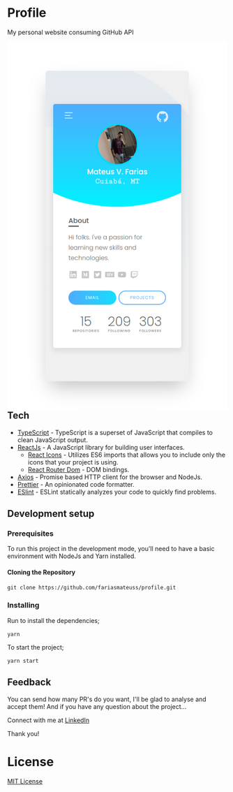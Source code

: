 # Profile
My personal website consuming GitHub API

<p>
  <a aria-label="Hosting with Vercel" href="https://fariasmateuss.vercel.app/">
    <img src=".github/thumbnail.png" align="right" />
  </a>
</p>

## Tech

- [TypeScript](https://github.com/microsoft/TypeScript) - TypeScript is a superset of JavaScript that compiles to clean JavaScript output.
- [ReactJs](https://reactjs.org) - A JavaScript library for building user interfaces.
  - [React Icons](https://react-icons.github.io/react-icons/) - Utilizes ES6 imports that allows you to include only the icons that your project is using.
  - [React Router Dom](https://github.com/ReactTraining/react-router/tree/master/packages/react-router-dom) - DOM bindings.
- [Axios](https://github.com/axios/axios) - Promise based HTTP client for the browser and NodeJs.
- [Prettier](https://prettier.io/docs/en/cli.html) - An opinionated code formatter.
- [ESlint](https://eslint.org) - ESLint statically analyzes your code to quickly find problems.

## Development setup

### Prerequisites

To run this project in the development mode, you'll need to have a basic environment with NodeJs and Yarn installed.

#### Cloning the Repository

```
git clone https://github.com/fariasmateuss/profile.git
```

### Installing

Run to install the dependencies;

```
yarn
```

To start the project;

```
yarn start
```

## Feedback

You can send how many PR's do you want, I'll be glad to analyse and accept them! And if you have any question about the project...

Connect with me at [LinkedIn](https://www.linkedin.com/in/fariasmateuss/)

Thank you!

# License

[MIT License](/LICENSE)
